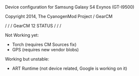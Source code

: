 Device configuration for Samsung Galaxy S4 Exynos (GT-I9500)

Copyright 2014, The CyanogenMod Project / GearCM

\/ \/ \/ GearCM 12 STATUS \/ \/ \/

Not Working yet: 

* Torch (requires CM Sources fix)
* GPS (requires new vendor blobs)

Working but unstable: 

* ART Runtime (not device related, Google is working on it)
